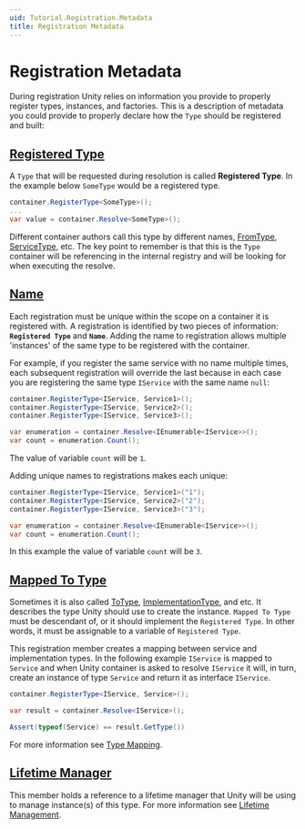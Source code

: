 ```yaml
---
uid: Tutorial.Registration.Metadata
title: Registration Metadata
---
```


# Registration Metadata

During registration Unity relies on information you provide to properly register types, instances, and factories. This is a description of metadata you could provide to properly declare how the `Type` should be registered and  built:

## [Registered Type](xref:Unity.IContainerRegistration#Unity_IContainerRegistration_RegisteredType)

A `Type` that will be requested during resolution is called **Registered Type**. In the example below `SomeType` would be a registered type. 

```cs
container.RegisterType<SomeType>();
...
var value = container.Resolve<SomeType>();
```

Different container authors call this type by different names, [FromType](https://docs.microsoft.com/en-us/previous-versions/msp-n-p/ee650974(v%3dpandp.10)), [ServiceType](https://docs.microsoft.com/en-us/dotnet/api/microsoft.extensions.dependencyinjection.servicedescriptor.servicetype), etc. The key point to remember is that this is the `Type` container will be referencing in the internal registry and will be looking for when executing the resolve.

## [Name](xref:Unity.IContainerRegistration#Unity_IContainerRegistration_Name)

Each registration must be unique within the scope on a container it is registered with. A registration is identified by two pieces of information: **`Registered Type`** and **`Name`**. 
Adding the name to registration allows multiple 'instances' of the same type to be registered with the container.

For example, if you register the same service with no name multiple times, each subsequent registration will override the last because in each case you are registering the same type `IService` with the same name `null`:

```cs
container.RegisterType<IService, Service1>();
container.RegisterType<IService, Service2>();
container.RegisterType<IService, Service3>();

var enumeration = container.Resolve<IEnumerable<IService>>();
var count = enumeration.Count();
```

The value of variable `count` will be `1`.

Adding unique names to registrations makes each unique:

```cs
container.RegisterType<IService, Service1>("1");
container.RegisterType<IService, Service2>("2");
container.RegisterType<IService, Service3>("3");

var enumeration = container.Resolve<IEnumerable<IService>>();
var count = enumeration.Count();
```

In this example the value of variable `count` will be `3`.

## [Mapped To Type](xref:Unity.IContainerRegistration#Unity_IContainerRegistration_MappedToType)

Sometimes it is also called [ToType](https://docs.microsoft.com/en-us/previous-versions/msp-n-p/ee650974(v%3dpandp.10)), [ImplementationType](https://docs.microsoft.com/en-us/dotnet/api/microsoft.extensions.dependencyinjection.servicedescriptor.implementationtype), and etc. It describes the type Unity should use to create the instance. `Mapped To Type` must be descendant of, or it should implement the `Registered Type`. In other words, it must be assignable to a variable of `Registered Type`.

This registration member creates a mapping between service and implementation types. In the following example `IService` is mapped to `Service` and when Unity container is asked to resolve `IService` it will, in turn, create an instance of type `Service` and return it as interface `IService`.

```cs
container.RegisterType<IService, Service>();

var result = container.Resolve<IService>();

Assert(typeof(Service) == result.GetType())
```

For more information see [Type Mapping](mapping.md).

## [Lifetime Manager](xref:Unity.IContainerRegistration#Unity_IContainerRegistration_LifetimeManager)

This member holds a reference to a lifetime manager that Unity will be using to manage instance(s) of this type. For more information see [Lifetime Management](../lifetime/lifetime.md).
